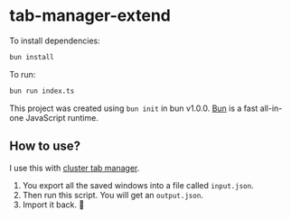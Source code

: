 # tab-manager-extend

To install dependencies:

```bash
bun install
```

To run:

```bash
bun run index.ts
```

This project was created using `bun init` in bun v1.0.0. [Bun](https://bun.sh) is a fast all-in-one JavaScript runtime.

## How to use?

I use this with [cluster tab manager](https://chrome.google.com/webstore/detail/cluster-window-tab-manage/aadahadfdmiibmdhfmpbeeebejmjnkef).

1. You export all the saved windows into a file called `input.json`.
2. Then run this script. You will get an `output.json`.
3. Import it back. 🎉

